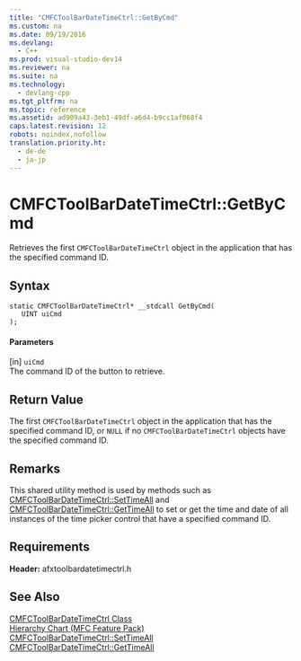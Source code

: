 ```yaml
---
title: "CMFCToolBarDateTimeCtrl::GetByCmd"
ms.custom: na
ms.date: 09/19/2016
ms.devlang: 
  - C++
ms.prod: visual-studio-dev14
ms.reviewer: na
ms.suite: na
ms.technology: 
  - devlang-cpp
ms.tgt_pltfrm: na
ms.topic: reference
ms.assetid: ad909a43-3eb1-49df-a6d4-b9cc1af068f4
caps.latest.revision: 12
robots: noindex,nofollow
translation.priority.ht: 
  - de-de
  - ja-jp
---
```

# CMFCToolBarDateTimeCtrl::GetByCmd
Retrieves the first `CMFCToolBarDateTimeCtrl` object in the application that has the specified command ID.  
  
## Syntax  
  
```  
static CMFCToolBarDateTimeCtrl* __stdcall GetByCmd(  
   UINT uiCmd  
);  
```  
  
#### Parameters  
 [in] `uiCmd`  
 The command ID of the button to retrieve.  
  
## Return Value  
 The first `CMFCToolBarDateTimeCtrl` object in the application that has the specified command ID, or `NULL` if no `CMFCToolBarDateTimeCtrl` objects have the specified command ID.  
  
## Remarks  
 This shared utility method is used by methods such as [CMFCToolBarDateTimeCtrl::SetTimeAll](../vs140/CMFCToolBarDateTimeCtrl--SetTimeAll.md) and [CMFCToolBarDateTimeCtrl::GetTimeAll](../vs140/CMFCToolBarDateTimeCtrl--GetTimeAll.md) to set or get the time and date of all instances of the time picker control that have a specified command ID.  
  
## Requirements  
 **Header:** afxtoolbardatetimectrl.h  
  
## See Also  
 [CMFCToolBarDateTimeCtrl Class](../vs140/CMFCToolBarDateTimeCtrl-Class.md)   
 [Hierarchy Chart (MFC Feature Pack)](../vs140/Hierarchy-Chart.md)   
 [CMFCToolBarDateTimeCtrl::SetTimeAll](../vs140/CMFCToolBarDateTimeCtrl--SetTimeAll.md)   
 [CMFCToolBarDateTimeCtrl::GetTimeAll](../vs140/CMFCToolBarDateTimeCtrl--GetTimeAll.md)